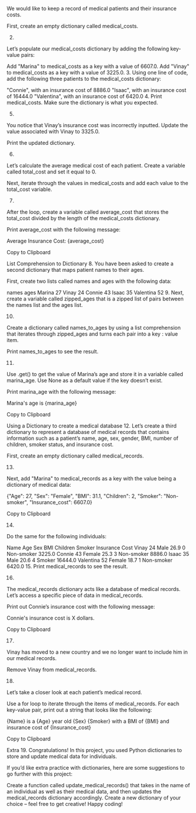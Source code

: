 
We would like to keep a record of medical patients and their insurance costs.

First, create an empty dictionary called medical_costs.

2.
Let’s populate our medical_costs dictionary by adding the following key-value pairs:

Add "Marina" to medical_costs as a key with a value of 6607.0.
Add "Vinay" to medical_costs as a key with a value of 3225.0.
3.
Using one line of code, add the following three patients to the medical_costs dictionary:

"Connie", with an insurance cost of 8886.0
"Isaac", with an insurance cost of 16444.0
"Valentina", with an insurance cost of 6420.0
4.
Print medical_costs. Make sure the dictionary is what you expected.

5.
You notice that Vinay’s insurance cost was incorrectly inputted. Update the value associated with Vinay to 3325.0.

Print the updated dictionary.

6.
Let’s calculate the average medical cost of each patient. Create a variable called total_cost and set it equal to 0.

Next, iterate through the values in medical_costs and add each value to the total_cost variable.

7.
After the loop, create a variable called average_cost that stores the total_cost divided by the length of the medical_costs dictionary.

Print average_cost with the following message:

Average Insurance Cost: {average_cost}

Copy to Clipboard

List Comprehension to Dictionary
8.
You have been asked to create a second dictionary that maps patient names to their ages.

First, create two lists called names and ages with the following data:

names	ages
Marina	27
Vinay	24
Connie	43
Isaac	35
Valentina	52
9.
Next, create a variable called zipped_ages that is a zipped list of pairs between the names list and the ages list.

10.
Create a dictionary called names_to_ages by using a list comprehension that iterates through zipped_ages and turns each pair into a key : value item.

Print names_to_ages to see the result.

11.
Use .get() to get the value of Marina’s age and store it in a variable called marina_age. Use None as a default value if the key doesn’t exist.

Print marina_age with the following message:

Marina's age is {marina_age}

Copy to Clipboard

Using a Dictionary to create a medical database
12.
Let’s create a third dictionary to represent a database of medical records that contains information such as a patient’s name, age, sex, gender, BMI, number of children, smoker status, and insurance cost.

First, create an empty dictionary called medical_records.

13.
Next, add "Marina" to medical_records as a key with the value being a dictionary of medical data:

{"Age": 27, "Sex": "Female", "BMI": 31.1, "Children": 2, "Smoker": "Non-smoker", "Insurance_cost": 6607.0}

Copy to Clipboard

14.
Do the same for the following individuals:

Name	Age	Sex	BMI	Children	Smoker	Insurance Cost
Vinay	24	Male	26.9	0	Non-smoker	3225.0
Connie	43	Female	25.3	3	Non-smoker	8886.0
Isaac	35	Male	20.6	4	Smoker	16444.0
Valentina	52	Female	18.7	1	Non-smoker	6420.0
15.
Print medical_records to see the result.

16.
The medical_records dictionary acts like a database of medical records. Let’s access a specific piece of data in medical_records.

Print out Connie’s insurance cost with the following message:

Connie's insurance cost is X dollars.

Copy to Clipboard

17.
Vinay has moved to a new country and we no longer want to include him in our medical records.

Remove Vinay from medical_records.

18.
Let’s take a closer look at each patient’s medical record.

Use a for loop to iterate through the items of medical_records. For each key-value pair, print out a string that looks like the following:

{Name} is a {Age} year old {Sex} {Smoker} with a BMI of {BMI} and insurance cost of {Insurance_cost}

Copy to Clipboard

Extra
19.
Congratulations! In this project, you used Python dictionaries to store and update medical data for individuals.

If you’d like extra practice with dictionaries, here are some suggestions to go further with this project:

Create a function called update_medical_records() that takes in the name of an individual as well as their medical data, and then updates the medical_records dictionary accordingly.
Create a new dictionary of your choice – feel free to get creative!
Happy coding!